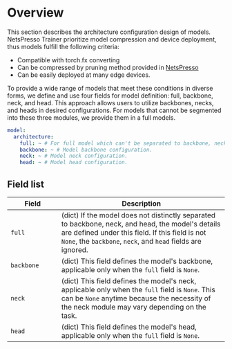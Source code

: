 # Overview

This section describes the architecture configuration design of models. NetsPresso Trainer prioritize model compression and device deployment, thus models fulfill the following criteria:

- Compatible with torch.fx converting
- Can be compressed by pruning method provided in [NetsPresso](https://netspresso.ai)
- Can be easily deployed at many edge devices.

To provide a wide range of models that meet these conditions in diverse forms, we define and use four fields for model definition: full, backbone, neck, and head. This approach allows users to utilize backbones, necks, and heads in desired configurations. For models that cannot be segmented into these three modules, we provide them in a full models.

```yaml
model:
  architecture:
    full: ~ # For full model which can't be separated to backbone, neck and head.
    backbone: ~ # Model backbone configuration.
    neck: ~ # Model neck configuration.
    head: ~ # Model head configuration.
```

## Field list

| Field <img width=200/> | Description |
|---|---|
| `full` | (dict) If the model does not distinctly separated to backbone, neck, and head, the model's details are defined under this field. If this field is not `None`, the `backbone`, `neck`, and `head` fields are ignored. |
| `backbone` | (dict) This field defines the model's backbone, applicable only when the `full` field is `None`. |
| `neck` | (dict) This field defines the model's neck, applicable only when the `full` field is `None`. This can be `None` anytime because the necessity of the neck module may vary depending on the task. |
| `head` | (dict) This field defines the model's head, applicable only when the `full` field is `None`. |
